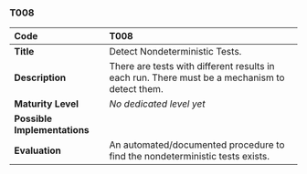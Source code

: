 ### T008

| **Code**           | **T008** |
| :--                | :--      |
| **Title**          | Detect Nondeterministic Tests. |
| **Description**    | There are tests with different results in each run. There must be a mechanism to detect them. |
| **Maturity Level** | _No dedicated level yet_ |
| **Possible Implementations** | |
| **Evaluation**     | An automated/documented procedure to find the nondeterministic tests exists. |
